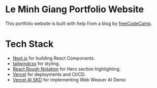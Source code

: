 # Le Minh Giang Portfolio Website

This portfolio website is built with help from a blog by [freeCodeCamp](https://www.freecodecamp.org/news/how-to-build-a-portfolio-site-with-nextjs-tailwindcss/).

# Tech Stack

- [Next.js](https://nextjs.org) for building React Components.
- [tailwindcss](https://tailwindcss.com) for styling.
- [React Rough Notation](https://roughnotation.com) for Hero section highlighting.
- [Vercel](https://vercel.com) for deployments and CI/CD.
- [Vercel AI SKD](https://sdk.vercel.ai) for implementing Web Weaver AI Demo

